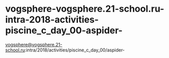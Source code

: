 # vogsphere-vogsphere.21-school.ru-intra-2018-activities-piscine_c_day_00-aspider-
vogsphere@vogsphere.21-school.ru:intra/2018/activities/piscine_c_day_00/aspider-
